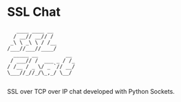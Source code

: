 # SSL Chat

```
   ____ ____ __       
  / __// __// /       
 _\ \ _\ \ / /__      
/___//___//____/      
  _____ __         __ 
 / ___// /  ___ _ / /_
/ /__ / _ \/ _ `// __/
\___//_//_/\_,_/ \__/ 
                                                   
```

SSL over TCP over IP chat developed with Python Sockets.